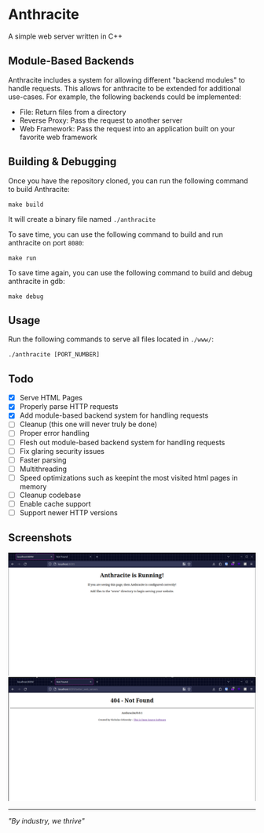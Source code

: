 # Anthracite
A simple web server written in C++

## Module-Based Backends
Anthracite includes a system for allowing different "backend modules" to handle requests.
This allows for anthracite to be extended for additional use-cases. For example, the following
backends could be implemented: 

- File: Return files from a directory 
- Reverse Proxy: Pass the request to another server 
- Web Framework: Pass the request into an application built on your favorite web framework 

## Building & Debugging

Once you have the repository cloned, you can run the following command to build Anthracite:

```shell
make build
```

It will create a binary file named `./anthracite`

To save time, you can use the following command to build and run anthracite on port `8080`:

```shell
make run
```

To save time again, you can use the following command to build and debug anthracite in gdb:

```shell
make debug
```

## Usage

Run the following commands to serve all files located in `./www/`:

```shell
./anthracite [PORT_NUMBER]
```

## Todo
- [x] Serve HTML Pages
- [x] Properly parse HTTP requests 
- [x] Add module-based backend system for handling requests
- [ ] Cleanup (this one will never truly be done) 
- [ ] Proper error handling
- [ ] Flesh out module-based backend system for handling requests
- [ ] Fix glaring security issues 
- [ ] Faster parsing 
- [ ] Multithreading 
- [ ] Speed optimizations such as keepint the most visited html pages in memory 
- [ ] Cleanup codebase 
- [ ] Enable cache support 
- [ ] Support newer HTTP versions 

## Screenshots

![A picture of the default index.html page used by Anthracite](https://github.com/nickorlow/anthracite/blob/main/.screenshots/default-page.png?raw=true)
![A picture of the Anthracite default 404 not found page](https://github.com/nickorlow/anthracite/blob/main/.screenshots/404-page.png?raw=true)

---

_"By industry, we thrive"_

